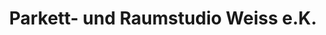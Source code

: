---
title: "Parkett- und Raumstudio Weiss e.K."
url: /hirrlingen/parkett-und-raumstudio-weiss-e-k/
shop: Allgemein
---